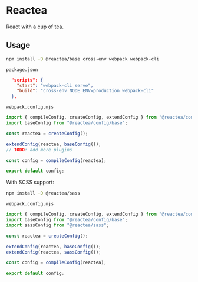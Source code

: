 # Reactea

React with a cup of tea.

## Usage

```sh
npm install -D @reactea/base cross-env webpack webpack-cli
```

`package.json`

```json
  "scripts": {
    "start": "webpack-cli serve",
    "build": "cross-env NODE_ENV=production webpack-cli"
  },
```

`webpack.config.mjs`

```js
import { compileConfig, createConfig, extendConfig } from "@reactea/config";
import baseConfig from "@reactea/config/base";

const reactea = createConfig();

extendConfig(reactea, baseConfig());
// TODO: add more plugins

const config = compileConfig(reactea);

export default config;
```

With SCSS support:

```sh
npm install -D @reactea/sass
```

`webpack.config.mjs`

```js
import { compileConfig, createConfig, extendConfig } from "@reactea/config";
import baseConfig from "@reactea/config/base";
import sassConfig from "@reactea/sass";

const reactea = createConfig();

extendConfig(reactea, baseConfig());
extendConfig(reactea, sassConfig());

const config = compileConfig(reactea);

export default config;
```
